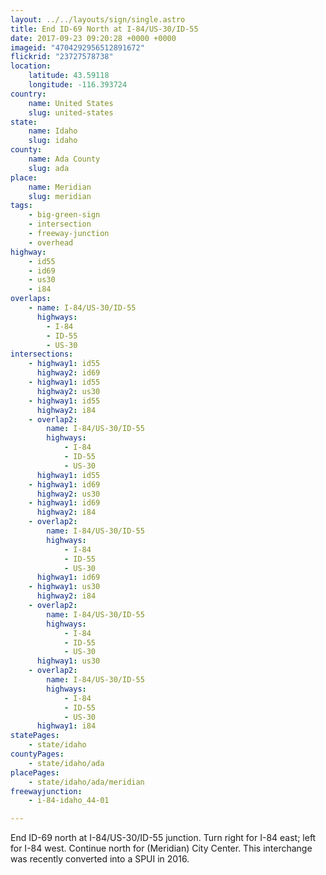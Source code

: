 ```yaml
---
layout: ../../layouts/sign/single.astro
title: End ID-69 North at I-84/US-30/ID-55
date: 2017-09-23 09:20:28 +0000 +0000
imageid: "4704292956512891672"
flickrid: "23727578738"
location:
    latitude: 43.59118
    longitude: -116.393724
country:
    name: United States
    slug: united-states
state:
    name: Idaho
    slug: idaho
county:
    name: Ada County
    slug: ada
place:
    name: Meridian
    slug: meridian
tags:
    - big-green-sign
    - intersection
    - freeway-junction
    - overhead
highway:
    - id55
    - id69
    - us30
    - i84
overlaps:
    - name: I-84/US-30/ID-55
      highways:
        - I-84
        - ID-55
        - US-30
intersections:
    - highway1: id55
      highway2: id69
    - highway1: id55
      highway2: us30
    - highway1: id55
      highway2: i84
    - overlap2:
        name: I-84/US-30/ID-55
        highways:
            - I-84
            - ID-55
            - US-30
      highway1: id55
    - highway1: id69
      highway2: us30
    - highway1: id69
      highway2: i84
    - overlap2:
        name: I-84/US-30/ID-55
        highways:
            - I-84
            - ID-55
            - US-30
      highway1: id69
    - highway1: us30
      highway2: i84
    - overlap2:
        name: I-84/US-30/ID-55
        highways:
            - I-84
            - ID-55
            - US-30
      highway1: us30
    - overlap2:
        name: I-84/US-30/ID-55
        highways:
            - I-84
            - ID-55
            - US-30
      highway1: i84
statePages:
    - state/idaho
countyPages:
    - state/idaho/ada
placePages:
    - state/idaho/ada/meridian
freewayjunction:
    - i-84-idaho_44-01

---
```

End ID-69 north at I-84/US-30/ID-55 junction.  Turn right for I-84 east; left for I-84 west.  Continue north for (Meridian) City Center.  This interchange was recently converted into a SPUI in 2016.